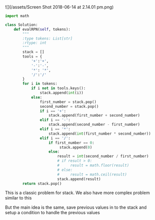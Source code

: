 ![](/assets/Screen Shot 2018-06-14 at 2.14.01 pm.png)

```py
import math

class Solution:
    def evalRPN(self, tokens):
        """
        :type tokens: List[str]
        :rtype: int
        """
        stack = []
        tools = {
            '+':'+',
            '-':'-',
            '*': '*',
            '/':'/'
        }
        for i in tokens:
            if i not in tools.keys():
                stack.append(int(i))
            else:
                first_number = stack.pop()
                second_number = stack.pop()
                if i == '+':
                    stack.append(first_number + second_number)
                elif i == '-':
                    stack.append(second_number - first_number)
                elif i == '*':
                    stack.append(int(first_number * second_number))
                elif i == '/':
                    if first_number == 0:
                         stack.append(0)
                    else:
                        result = int(second_number / first_number)
                        # if result > 0:
                        #     result = math.floor(result)
                        # else:
                        #     result = math.ceil(result)
                        stack.append(result)
        return stack.pop()
```



This is a classic problem for stack. We also have more complex problem similar to this

But the main idea is the same, save previous values in to the stack and setup a condition to handle the previous values

